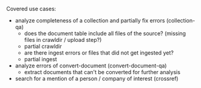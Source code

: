 Covered use cases:
- analyze completeness of a collection and partially fix errors (collection-qa)
    - does the document table include all files of the source? (missing files in crawldir / upload step?)
    - partial crawldir
    - are there ingest errors or files that did not get ingested yet?
    - partial ingest
- analyze errors of convert-document (convert-document-qa)
    - extract documents that can't be converted for further analysis
- search for a mention of a person / company of interest (crossref)
